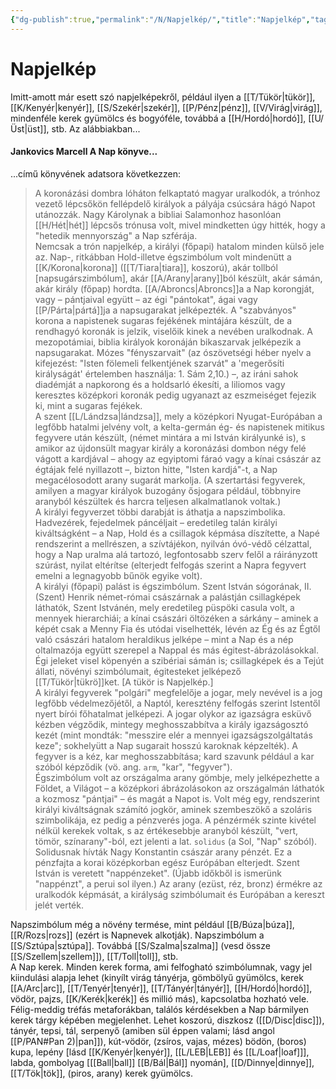 ```yaml
---
{"dg-publish":true,"permalink":"/N/Napjelkép/","title":"Napjelkép","tags":["dg_uploaded"],"created":"2023-10-13T12:20","updated":"2023-10-25T02:00"}
---
```



# Napjelkép

Imitt-amott már esett szó napjelképekről, például ilyen a [[T/Tükör\|tükör]], [[K/Kenyér\|kenyér]], [[S/Szekér\|szekér]], [[P/Pénz\|pénz]], [[V/Virág\|virág]], mindenféle kerek gyümölcs és bogyóféle, továbbá a [[H/Hordó\|hordó]], [[U/Üst\|üst]], stb. Az alábbiakban...

#### Jankovics Marcell A Nap könyve...

...című könyvének adatsora következzen:  
> A koronázási dombra lóháton felkaptató magyar uralkodók, a trónhoz vezető lépcsőkön fellépdelő királyok a pályája csúcsára hágó Napot utánozzák. Nagy Károlynak a bibliai Salamonhoz hasonlóan [[H/Hét\|hét]] lépcsős trónusa volt, mivel mindketten úgy hitték, hogy a "hetedik mennyország" a Nap szférája.  
> Nemcsak a trón napjelkép, a királyi (főpapi) hatalom minden külső jele az. Nap-, ritkábban Hold-illetve égszimbólum volt mindenütt a [[K/Korona\|korona]] ([[T/Tiara\|tiara]], koszorú), akár tollból \[napsugárszimbólum\], akár [[A/Arany\|arany]]ból készült, akár sámán, akár király (főpap) hordta. [[A/Abroncs\|Abroncs]]a a Nap korongját, vagy – pántjaival együtt – az égi "pántokat", ágai vagy [[P/Párta\|pártá]]ja a napsugarakat jelképezték. A "szabványos" korona a napistenek sugaras fejékének mintájára készült, de a rendhagyó koronák is jelzik, viselőik kinek a nevében uralkodnak. A mezopotámiai, biblia királyok koronáján bikaszarvak jelképezik a napsugarakat. Mózes "fényszarvait" (az ószövetségi héber nyelv a kifejezést: "Isten fölemeli felkentjének szarvát" a 'megerősíti királyságát' értelemben használja: 1. Sám 2,10.) –, az iráni sahok diadémját a napkorong és a holdsarló ékesíti, a liliomos vagy keresztes középkori koronák pedig ugyanazt az eszmeiséget fejezik ki, mint a sugaras fejékek.  
> A szent [[L/Lándzsa\|lándzsa]], mely a középkori Nyugat-Európában a legfőbb hatalmi jelvény volt, a kelta-germán ég- és napistenek mitikus fegyvere után készült, (német mintára a mi István királyunké is), s amikor az újdonsült magyar király a koronázási dombon négy felé vágott a kardjával – ahogy az egyiptomi fáraó vagy a kínai császár az égtájak felé nyillazott –, bizton hitte, "Isten kardjá"-t, a Nap megacélosodott arany sugarát markolja. (A szertartási fegyverek, amilyen a magyar királyok buzogány ősjogara például, többnyire aranyból készültek és harcra teljesen alkalmatlanok voltak.)  
> A királyi fegyverzet többi darabját is áthatja a napszimbolika. Hadvezérek, fejedelmek páncéljait – eredetileg talán királyi kiváltságként – a Nap, Hold és a csillagok képmása díszítette, a Napé rendszerint a mellrészen, a szívtájékon, nyilván óvó-védő célzattal, hogy a Nap uralma alá tartozó, legfontosabb szerv felől a ráirányzott szúrást, nyilat eltérítse (elterjedt felfogás szerint a Napra fegyvert emelni a legnagyobb bűnök egyike volt).  
> A királyi (főpapi) palást is égszimbólum. Szent István sógorának, II. (Szent) Henrik német-római császárnak a palástján csillagképek láthatók, Szent Istvánén, mely eredetileg püspöki casula volt, a mennyek hierarchiái; a kínai császári öltözéken a sárkány – aminek a képét csak a Menny Fia és utódai viselhették, lévén az Ég és az Égtől való császári hatalom heraldikus jelképe – mint a Nap és a nép oltalmazója együtt szerepel a Nappal és más égitest-ábrázolásokkal. Égi jeleket visel köpenyén a szibériai sámán is; csillagképek és a Tejút állati, növényi szimbólumait, égitesteket jelképező [[T/Tükör\|tükrö]]ket. \[A tükör is Napjelkép.\]  
> A királyi fegyverek "polgári" megfelelője a jogar, mely nevével is a jog legfőbb védelmezőjétől, a Naptól, keresztény felfogás szerint Istentől nyert bírói főhatalmat jelképezi. A jogar olykor az igazságra esküvő kézben végződik, mintegy meghosszabbítva a király igazságosztó kezét (mint mondták: "messzire elér a mennyei igazságszolgáltatás keze"; sokhelyütt a Nap sugarait hosszú karoknak képzelték). A fegyver is a kéz, kar meghosszabbítása; kard szavunk például a kar szóból képződik (vö. ang. `arm`, "kar", "fegyver").  
> Égszimbólum volt az országalma arany gömbje, mely jelképezhette a Földet, a Világot – a középkori ábrázolásokon az országalmán láthatók a kozmosz "pántjai" – és magát a Napot is. Volt még egy, rendszerint királyi kiváltságnak számító jogkör, aminek szembeszökő a szoláris szimbolikája, ez pedig a pénzverés joga. A pénzérmék szinte kivétel nélkül kerekek voltak, s az értékesebbje aranyból készült, "vert, tömör, színarany"-ból, ezt jelenti a lat. `solidus` (a Sol, "Nap" szóból). Solidusnak hívták Nagy Konstantin császár arany pénzét. Ez a pénzfajta a korai középkorban egész Európában elterjedt. Szent István is veretett "nappénzeket". (Újabb időkből is ismerünk "nappénzt", a perui sol ilyen.) Az arany (ezüst, réz, bronz) érmékre az uralkodók képmását, a királyság szimbólumait és Európában a kereszt jelét verték.  

Napszimbólum még a növény termése, mint például [[B/Búza\|búza]], [[R/Rozs\|rozs]] (ezért is Napnevek alkotják). Napszimbólum a [[S/Sztúpa\|sztúpa]]. Továbbá [[S/Szalma\|szalma]] (vesd össze [[S/Szellem\|szellem]]), [[T/Toll\|toll]], stb.  
A Nap kerek. Minden kerek forma, ami felfogható szimbólumnak, vagy jel kiindulási alapja lehet (kinyílt virág tányérja, gömbölyű gyümölcs, kerek [[A/Arc\|arc]], [[T/Tenyér\|tenyér]], [[T/Tányér\|tányér]], [[H/Hordó\|hordó]], vödör, pajzs, [[K/Kerék\|kerék]] és millió más), kapcsolatba hozható vele.  
Félig-meddig tréfás metaforákban, találós kérdésekben a Nap bármilyen kerek tárgy képében megjelenhet. Lehet koszorú, diszkosz ([[D/Disc\|disc]]), tányér, tepsi, tál, serpenyő (amiben sül éppen valami; lásd angol [[P/PAN#Pan 2)\|pan]]), kút-vödör, (zsíros, vajas, mézes) bödön, (boros) kupa, lepény \[lásd [[K/Kenyér\|kenyér]], [[L/LEB\|LEB]] és [[L/Loaf\|loaf]]\], labda, gombolyag \[[[Ball\|ball]] [[B/Bál\|Bál]] nyomán\], [[D/Dinnye\|dinnye]], [[T/Tök\|tök]], (piros, arany) kerek gyümölcs.  